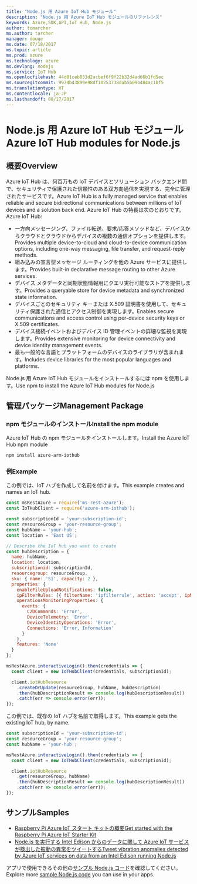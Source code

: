 ```yaml
---
title: "Node.js 用 Azure IoT Hub モジュール"
description: "Node.js 用 Azure IoT Hub モジュールのリファレンス"
keywords: Azure,SDK,API,IoT Hub, Node.js
author: tomarcher
ms.author: tarcher
manager: douge
ms.date: 07/18/2017
ms.topic: article
ms.prod: azure
ms.technology: azure
ms.devlang: nodejs
ms.service: IoT Hub
ms.openlocfilehash: 44d01ceb833d2acbef6f9f22b32d4ad66b1fd5ec
ms.sourcegitcommit: 9974b43899e98df10253738dab5b09b484ac1bf5
ms.translationtype: HT
ms.contentlocale: ja-JP
ms.lasthandoff: 08/17/2017
---
```

# <a name="azure-iot-hub-modules-for-nodejs"></a><span data-ttu-id="57787-104">Node.js 用 Azure IoT Hub モジュール</span><span class="sxs-lookup"><span data-stu-id="57787-104">Azure IoT Hub modules for Node.js</span></span>

## <a name="overview"></a><span data-ttu-id="57787-105">概要</span><span class="sxs-lookup"><span data-stu-id="57787-105">Overview</span></span>

<span data-ttu-id="57787-106">Azure IoT Hub は、何百万もの IoT デバイスとソリューション バックエンド間で、セキュリティで保護された信頼性のある双方向通信を実現する、完全に管理されたサービスです。</span><span class="sxs-lookup"><span data-stu-id="57787-106">Azure IoT Hub is a fully managed service that enables reliable and secure bidirectional communications between millions of IoT devices and a solution back end.</span></span> <span data-ttu-id="57787-107">Azure IoT Hub の特長は次のとおりです。</span><span class="sxs-lookup"><span data-stu-id="57787-107">Azure IoT Hub:</span></span>
- <span data-ttu-id="57787-108">一方向メッセージング、ファイル転送、要求/応答メソッドなど、デバイスからクラウドとクラウドからデバイスの複数の通信オプションを提供します。</span><span class="sxs-lookup"><span data-stu-id="57787-108">Provides multiple device-to-cloud and cloud-to-device communication options, including one-way messaging, file transfer, and request-reply methods.</span></span>
- <span data-ttu-id="57787-109">組み込みの宣言型メッセージ ルーティングを他の Azure サービスに提供します。</span><span class="sxs-lookup"><span data-stu-id="57787-109">Provides built-in declarative message routing to other Azure services.</span></span>
- <span data-ttu-id="57787-110">デバイス メタデータと同期状態情報用にクエリ実行可能なストアを提供します。</span><span class="sxs-lookup"><span data-stu-id="57787-110">Provides a queryable store for device metadata and synchronized state information.</span></span>
- <span data-ttu-id="57787-111">デバイスごとのセキュリティ キーまたは X.509 証明書を使用して、セキュリティ保護された通信とアクセス制御を実現します。</span><span class="sxs-lookup"><span data-stu-id="57787-111">Enables secure communications and access control using per-device security keys or X.509 certificates.</span></span>
- <span data-ttu-id="57787-112">デバイス接続イベントおよびデバイス ID 管理イベントの詳細な監視を実現します。</span><span class="sxs-lookup"><span data-stu-id="57787-112">Provides extensive monitoring for device connectivity and device identity management events.</span></span>
- <span data-ttu-id="57787-113">最も一般的な言語とプラットフォームのデバイスのライブラリが含まれます。</span><span class="sxs-lookup"><span data-stu-id="57787-113">Includes device libraries for the most popular languages and platforms.</span></span>

<span data-ttu-id="57787-114">Node.js 用 Azure IoT Hub モジュールをインストールするには npm を使用します。</span><span class="sxs-lookup"><span data-stu-id="57787-114">Use npm to install the Azure IoT Hub modules for Node.js</span></span>

## <a name="management-package"></a><span data-ttu-id="57787-115">管理パッケージ</span><span class="sxs-lookup"><span data-stu-id="57787-115">Management Package</span></span>

### <a name="install-the-npm-module"></a><span data-ttu-id="57787-116">npm モジュールのインストール</span><span class="sxs-lookup"><span data-stu-id="57787-116">Install the npm module</span></span>

<span data-ttu-id="57787-117">Azure IoT Hub の npm モジュールをインストールします。</span><span class="sxs-lookup"><span data-stu-id="57787-117">Install the Azure IoT Hub npm module</span></span>

```bash
npm install azure-arm-iothub
```

### <a name="example"></a><span data-ttu-id="57787-118">例</span><span class="sxs-lookup"><span data-stu-id="57787-118">Example</span></span>

<span data-ttu-id="57787-119">この例では、IoT ハブを作成して名前を付けます。</span><span class="sxs-lookup"><span data-stu-id="57787-119">This example creates and names an IoT hub.</span></span>

```javascript
const msRestAzure = require('ms-rest-azure');
const IoTHubClient = require('azure-arm-iothub');

const subscriptionId = 'your-subscription-id';
const resourceGroup = 'your-resource-group';
const hubName = 'your-hub';
const location = 'East US';

// Describe the IoT hub you want to create
const hubDescription = {
  name: hubName,
  location: location,
  subscriptionid: subscriptionId,
  resourcegroup: resourceGroup,
  sku: { name: 'S1', capacity: 2 },
  properties: {
    enableFileUploadNotifications: false,
    ipFilterRules: [{ filterName: 'ipfilterrule', action: 'accept', ipMask: '0.0.0.0/0' }],
    operationsMonitoringProperties: {
      events: {
        C2DCommands: 'Error',
        DeviceTelemetry: 'Error',
        DeviceIdentityOperations: 'Error',
        Connections: 'Error, Information'
      }
    },
    features: 'None'
  }
};

msRestAzure.interactiveLogin().then(credentials => {
  const client = new IoTHubClient(credentials, subscriptionId);

  client.iotHubResource
    .createOrUpdate(resourceGroup, hubName, hubDescription)
    .then(hubDescriptionResult => console.log(hubDescriptionResult))
    .catch(err => console.error(err));
});
```

<span data-ttu-id="57787-120">この例では、既存の IoT ハブを名前で取得します。</span><span class="sxs-lookup"><span data-stu-id="57787-120">This example gets the existing IoT hub, by name.</span></span>

```javascript
const subscriptionId = 'your-subscription-id';
const resourceGroup = 'your-resource-group';
const hubName = 'your-hub';

msRestAzure.interactiveLogin().then(credentials => {
  const client = new IoTHubClient(credentials, subscriptionId);

  client.iotHubResource
    .get(resourceGroup, hubName)
    .then(hubDescriptionResult => console.log(hubDescriptionResult))
    .catch(err => console.error(err));
});
```

## <a name="samples"></a><span data-ttu-id="57787-121">サンプル</span><span class="sxs-lookup"><span data-stu-id="57787-121">Samples</span></span>

- [<span data-ttu-id="57787-122">Raspberry Pi Azure IoT スタート キットの概要</span><span class="sxs-lookup"><span data-stu-id="57787-122">Get started with the Raspberry Pi Azure IoT Starter Kit</span></span>](https://azure.microsoft.com/resources/samples/iot-remote-monitoring-node-raspberrypi-getstartedkit/)
- [<span data-ttu-id="57787-123">Node.js を実行する Intel Edison からのデータに関して Azure IoT サービスが検出した振動の異常をツイートする</span><span class="sxs-lookup"><span data-stu-id="57787-123">Tweet vibration anomalies detected by Azure IoT services on data from an Intel Edison running Node.js</span></span>](https://azure.microsoft.com/resources/samples/iot-hub-nodejs-intel-edison-vibration-anomaly-detection/)

<span data-ttu-id="57787-124">アプリで使用できるその他の[サンプル Node.js コード](https://azure.microsoft.com/resources/samples/?platform=nodejs)を確認してください。</span><span class="sxs-lookup"><span data-stu-id="57787-124">Explore more [sample Node.js code](https://azure.microsoft.com/resources/samples/?platform=nodejs) you can use in your apps.</span></span>
